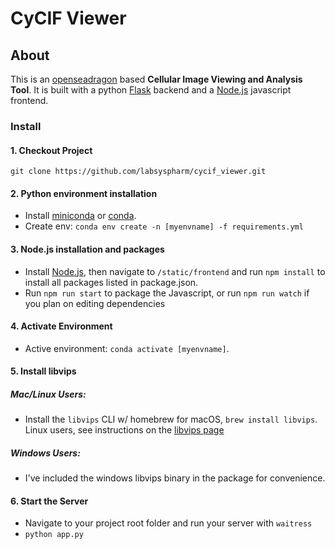 # CyCIF Viewer

## About
This is  an [openseadragon](https://openseadragon.github.io/) based **Cellular Image Viewing and Analysis Tool**. 
It is built with a python [Flask](http://flask.pocoo.org/) backend and a [Node.js](https://nodejs.org/en/) javascript frontend.

### Install
#### 1. Checkout Project
`git clone https://github.com/labsyspharm/cycif_viewer.git`
#### 2. Python environment installation
* Install [miniconda](https://conda.io/miniconda.html) or [conda](https://docs.conda.io/projects/conda/en/latest/user-guide/install/download.html). 
* Create env:  `conda env create -n [myenvname] -f requirements.yml` 
#### 3. Node.js installation and packages
* Install [Node.js](https://nodejs.org/en/), then navigate to `/static/frontend` and run `npm install` to install all packages listed in package.json.
* Run `npm run start` to package the Javascript, or run `npm run watch` if you plan on editing dependencies
#### 4. Activate Environment
* Active environment: `conda activate [myenvname]`. 
#### 5. Install libvips
##### Mac/Linux Users:
*  Install the `libvips` CLI w/ homebrew for macOS, `brew install libvips`. Linux users, see instructions on the [libvips page](https://libvips.github.io/libvips/install.html)
##### Windows Users:
* I've included the windows libvips binary in the package for convenience.
#### 6. Start the Server
* Navigate to your project root folder and run your server with `waitress`
* `python app.py`

